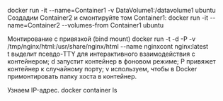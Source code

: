 docker run -it --name=Container1 -v DataVolume1:/datavolume1 ubuntu
Создадим Container2 и смонтируйте том Container1:
docker run -it --name=Container2 --volumes-from Container1 ubuntu



Монтирование с привязкой (bind mount)
docker run -t -d -P -v /tmp/nginx/html:/usr/share/nginx/html --name nginxcont nginx:latest
t выделит псевдо-TTY для интерактивного взаимодействия с контейнером;
d запустит контейнер в фоновом режиме;
P привяжет контейнер к случайному порту;
v используем, чтобы в Docker примонтировать папку хоста в контейнер.

Узнаем IP-адрес.
docker container ls

